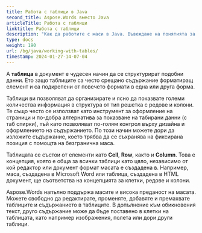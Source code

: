 ```yaml
---
title: Работа с таблици в Java
second_title: Aspose.Words вместо Java
articleTitle: Работа с таблици
linktitle: Работа с таблици
description: "Как да работите с маси в Java. Въвеждане на понятията за възел на таблица в Aspose.Words вместо Java."
type: docs
weight: 190
url: /bg/java/working-with-tables/
timestamp: 2024-01-27-14-07-04
---
```


A **таблица** в документ е чудесен начин да се структурират подобни данни. Ето защо таблиците са често срещано съдържание форматиращ елемент и са подкрепени от повечето формати в една или друга форма.

Таблици ви позволяват да организирате и ясно да показвате големи количества информация в структура от тип решетка с редове и колони. Те също често се използват като инструмент за оформление на страници и по-добра алтернатива за показване на табирани данни (с таб спирки), тъй като позволяват по-голям контрол върху дизайна и оформлението на съдържанието. По този начин можете дори да изложите съдържание, което трябва да се съхранява на фиксирана позиция с помощта на безгранична маса.

Таблицата се състои от елементи като **Cell**, **Row**, както и **Column**. Това е концепция, която е обща за всички таблици като цяло, независимо от кой редактор или документ формат масата е създадена в. Например, маса, създадена в Microsoft Word или таблица, създадена в HTML документ, ще съответства на концепцията за клетки, редове и колони.

Aspose.Words напълно поддържа масите и висока преданост на масата. Можете свободно да редактирате, променяте, добавяте и премахвате таблиците и съдържанието в таблиците. В допълнение към обикновения текст, друго съдържание може да бъде поставено в клетки на таблицата, като например изображения, полета или дори други таблици.
